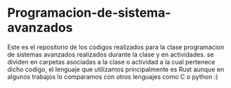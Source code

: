 # Programacion-de-sistema-avanzados
Este es el repositorio de los codigos realizados para la clase programacion de sistemas avanzados
realizados durante la clase y en actividades. se dividen en carpetas asociadas a la clase o actividad 
a la cual pertenece dicho codigo, el lenguaje que utilizamos principalmente es Rust aunque en algunos
trabajos lo comparamos con otros lenguajes como C o python :)

